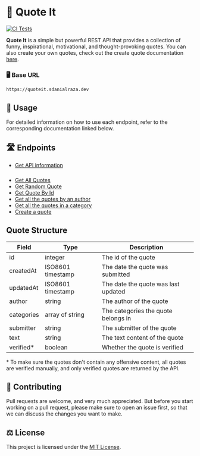 # 📝 Quote It

[![CI Tests](https://github.com/sdanialraza/quote-it/actions/workflows/tests.yml/badge.svg)](https://github.com/sdanialraza/quote-it/actions/workflows/tests.yml)

**Quote It** is a simple but powerful REST API that provides a collection of funny, inspirational, motivational, and thought-provoking quotes. You can also create your own quotes, check out the create quote documentation [here](docs/quotes/create-quote.md).

### 🖥️ Base URL

```
https://quoteit.sdanialraza.dev
```

## 🔧 Usage

For detailed information on how to use each endpoint, refer to the corresponding documentation linked below.

## 🛣️ Endpoints

- [Get API information](docs/info/get-api-information.md)

###

- [Get All Quotes](docs/quotes/get-quotes.md)
- [Get Random Quote](docs/quotes/get-random-quote.md)
- [Get Quote By Id](docs/quotes/get-quote-by-id.md)
- [Get all the quotes by an author](docs/quotes/get-quotes-by-author.md)
- [Get all the quotes in a category](docs/quotes/get-quotes-in-category.md)
- [Create a quote](docs/quotes/create-quote.md)

## Quote Structure

| Field      | Type              | Description                         |
| ---------- | ----------------- | ----------------------------------- |
| id         | integer           | The id of the quote                 |
| createdAt  | ISO8601 timestamp | The date the quote was submitted    |
| updatedAt  | ISO8601 timestamp | The date the quote was last updated |
| author     | string            | The author of the quote             |
| categories | array of string   | The categories the quote belongs in |
| submitter  | string            | The submitter of the quote          |
| text       | string            | The text content of the quote       |
| verified\* | boolean           | Whether the quote is verified       |

\* To make sure the quotes don't contain any offensive content, all quotes are verified manually, and only verified quotes are returned by the API.

## 🤝 Contributing

Pull requests are welcome, and very much appreciated. But before you start working on a pull request, please make sure to open an issue first, so that we can discuss the changes you want to make.

## ⚖️ License

This project is licensed under the [MIT License](LICENSE).
